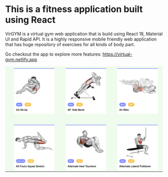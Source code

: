 # This is a fitness application built using React

VirGYM is a virtual gym web application that is build using React 18, Material UI and Rapid API.
It is a highly responsive mobile friendly web application that has huge repository of exercises for 
all kinds of body part.

Go checkout the app to explore more features: https://virtual-gym.netlify.app

![Virtual GYM- VirGYM](src/assets/images/exercises.png)
